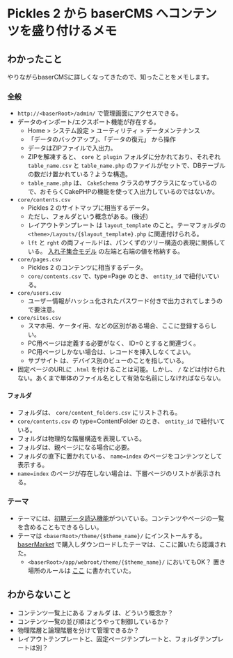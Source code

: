 # Pickles 2 から baserCMS へコンテンツを盛り付けるメモ

## わかったこと

やりながらbaserCMSに詳しくなってきたので、知ったことをメモします。

### 全般

- `http://<baserRoot>/admin/` で管理画面にアクセスできる。
- データのインポート/エクスポート機能が存在する。
    - Home > システム設定 > ユーティリティ > データメンテナンス
    - 「データのバックアップ」、「データの復元」 から操作
    - データはZIPファイルで入出力。
    - ZIPを解凍すると、 `core` と `plugin` フォルダに分かれており、それぞれ `table_name.csv` と `table_name.php` のファイルがセットで、DBテーブルの数だけ置かれている？ような構造。
    - `table_name.php` は、 `CakeSchema` クラスのサブクラスになっているので、おそらくCakePHPの機能を使って入出力しているのではないか。
- `core/contents.csv`
    - Pickles 2 のサイトマップに相当するデータ。
    - ただし、フォルダという概念がある。(後述)
    - レイアウトテンプレート は `layout_template` のこと。テーマフォルダの `<theme>/Layouts/{$layout_template}.php` に関連付けられる。
    - `lft` と `rght` の両フィールドは、パンくずのツリー構造の表現に関係している。 [入れ子集合モデル](http://www.geocities.jp/mickindex/database/db_tree_ns.html) の左端と右端の値を格納する。
- `core/pages.csv`
    - Pickles 2 のコンテンツに相当するデータ。
    - `core/contents.csv` で、type=Page のとき、 `entity_id` で紐付いている。
- `core/users.csv`
    - ユーザー情報がハッシュ化されたパスワード付きで出力されてしまうので要注意。
- `core/sites.csv`
    - スマホ用、ケータイ用、などの区別がある場合、ここに登録するらしい。
    - PC用ページは定義する必要がなく、 ID=0 とすると関連づく。
    - PC用ページしかない場合は、レコードを挿入しなくてよい。
    - サブサイト は、デバイス別のビューのことを指している。
- 固定ページのURLに `.html` を付けることは可能。しかし、 `/` などは付けられない。あくまで単体のファイル名として有効な名前にしなければならない。

#### フォルダ

- フォルダは、 `core/content_folders.csv` にリストされる。
- `core/contents.csv` の type=ContentFolder のとき、 `entity_id` で紐付いている。
- フォルダは物理的な階層構造を表現している。
- フォルダは、親ページになる場合に必要。
- フォルダの直下に置かれている、 `name=index` のページをコンテンツとして表示する。
- `name=index` のページが存在しない場合は、下層ページのリストが表示される。

### テーマ

- テーマには、[初期データ読込機能](https://github.com/baserproject/basercms-docs/blob/dev-4/%E6%A9%9F%E8%83%BD%E4%BB%95%E6%A7%98/090.%E3%83%86%E3%83%BC%E3%83%9E/%E5%88%9D%E6%9C%9F%E3%83%87%E3%83%BC%E3%82%BF%E8%AA%AD%E8%BE%BC%E6%A9%9F%E8%83%BD.md)がついている。コンテンツやページの一覧を含めることもできるらしい。
- テーマは `<baserRoot>/theme/{$theme_name}/` にインストールする。 [baserMarket](https://market.basercms.net/) で購入しダウンロードしたテーマは、ここに置いたら認識された。
    - `<baserRoot>/app/webroot/theme/{$theme_name}/` においてもOK？ 置き場所のルールは [ここ](https://github.com/baserproject/basercms-docs/blob/dev-4/%E6%A9%9F%E8%83%BD%E4%BB%95%E6%A7%98/090.%E3%83%86%E3%83%BC%E3%83%9E/%E7%AE%A1%E7%90%86%E3%82%B7%E3%82%B9%E3%83%86%E3%83%A0%E3%83%86%E3%83%BC%E3%83%9E.md) に書かれていた。

## わからないこと

- コンテンツ一覧上にある フォルダ は、どういう概念か？
- コンテンツ一覧の並び順はどうやって制御しているか？
- 物理階層と論理階層を分けて管理できるか？
- レイアウトテンプレートと、固定ページテンプレートと、フォルダテンプレートは別？
